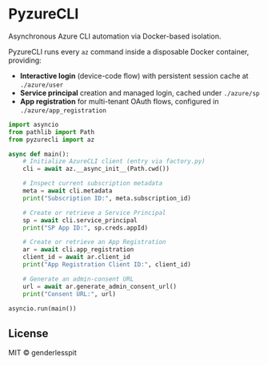 # PyzureCLI

Asynchronous Azure CLI automation via Docker-based isolation.

PyzureCLI runs every `az` command inside a disposable Docker container, providing:

* **Interactive login** (device-code flow) with persistent session cache at `./azure/user`
* **Service principal** creation and managed login, cached under `./azure/sp`
* **App registration** for multi-tenant OAuth flows, configured in `./azure/app_registration`

```python
import asyncio
from pathlib import Path
from pyzurecli import az

async def main():
    # Initialize AzureCLI client (entry via factory.py)
    cli = await az.__async_init__(Path.cwd())

    # Inspect current subscription metadata
    meta = await cli.metadata
    print("Subscription ID:", meta.subscription_id)

    # Create or retrieve a Service Principal
    sp = await cli.service_principal
    print("SP App ID:", sp.creds.appId)

    # Create or retrieve an App Registration
    ar = await cli.app_registration
    client_id = await ar.client_id
    print("App Registration Client ID:", client_id)

    # Generate an admin-consent URL
    url = await ar.generate_admin_consent_url()
    print("Consent URL:", url)

asyncio.run(main())
```

## License

MIT © genderlesspit
